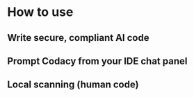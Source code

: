 # How to use

## Write secure, compliant AI code


## Prompt Codacy from your IDE chat panel
	

## Local scanning (human code)
